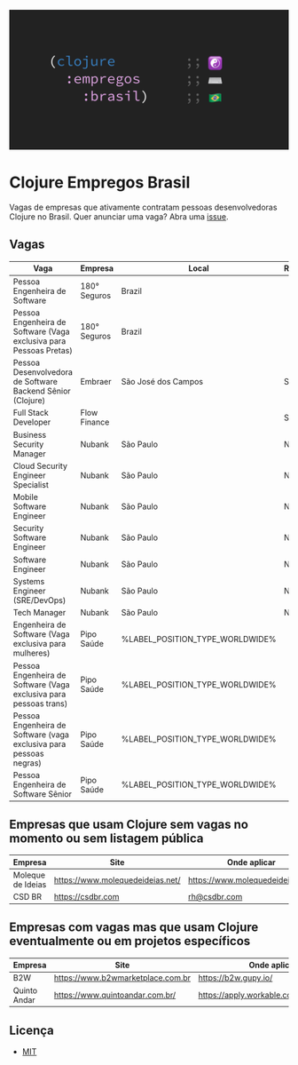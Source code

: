 ![Clojure Empregos Brasil](./docs/cover.png)

# Clojure Empregos Brasil

Vagas de empresas que ativamente contratam pessoas desenvolvedoras Clojure no Brasil. Quer anunciar uma vaga? Abra uma [issue](https://github.com/renatoalencar/clojure-empregos-brasil/issues).

## Vagas


|                                                               Vaga |      Empresa |                           Local | Remoto? |                                                                                                             Onde aplicar |
|--------------------------------------------------------------------|--------------|---------------------------------|---------|--------------------------------------------------------------------------------------------------------------------------|
|                                      Pessoa Engenheira de Software | 180° Seguros |                          Brazil |         |                                               https://180-seguros.breezy.hr/p/6227cb95c7c6-pessoa-engenheira-de-software |
| Pessoa Engenheira de Software (Vaga exclusiva para Pessoas Pretas) | 180° Seguros |                          Brazil |         |            https://180-seguros.breezy.hr/p/5f578930f265-pessoa-engenheira-de-software-vaga-exclusiva-para-pessoas-pretas |
|         Pessoa Desenvolvedora de Software Backend Sênior (Clojure) |      Embraer |             São José dos Campos |     Sim | https://embraer.gupy.io/job/eyJqb2JJZCI6MTEwODg5Mywic291cmNlIjoiZ3VweV9wdWJsaWNfcGFnZSJ9?jobBoardSource=gupy_public_page |
|                                               Full Stack Developer | Flow Finance |                                 |     Sim |                       https://airtable.com/embed/shrG8DnjAdAOAZm9h/tble1ghQMefhblMVK/viwOzu3raZSmdxK7Z/recGtRyuHlvFhUV0v |
|                                          Business Security Manager |       Nubank |                       São Paulo |     Não |                                                                         https://boards.greenhouse.io/nubank/jobs/3400816 |
|                                 Cloud Security Engineer Specialist |       Nubank |                       São Paulo |     Não |                                                                         https://boards.greenhouse.io/nubank/jobs/3339732 |
|                                          Mobile Software Engineer  |       Nubank |                       São Paulo |     Não |                                                                         https://boards.greenhouse.io/nubank/jobs/1776035 |
|                                         Security Software Engineer |       Nubank |                       São Paulo |     Não |                                                                         https://boards.greenhouse.io/nubank/jobs/3695044 |
|                                                  Software Engineer |       Nubank |                       São Paulo |     Não |                                                                         https://boards.greenhouse.io/nubank/jobs/2569175 |
|                                      Systems Engineer (SRE/DevOps) |       Nubank |                       São Paulo |     Não |                                                                         https://boards.greenhouse.io/nubank/jobs/3372800 |
|                                                       Tech Manager |       Nubank |                       São Paulo |     Não |                                                                         https://boards.greenhouse.io/nubank/jobs/2989044 |
|              Engenheira de Software (Vaga exclusiva para mulheres) |   Pipo Saúde | %LABEL_POSITION_TYPE_WORLDWIDE% |         |                          https://pipo-saude.breezy.hr/p/2508984cb6c6-engenheira-de-software-vaga-exclusiva-para-mulheres |
|  Pessoa Engenheira de Software (Vaga exclusiva para pessoas trans) |   Pipo Saúde | %LABEL_POSITION_TYPE_WORLDWIDE% |         |              https://pipo-saude.breezy.hr/p/647061946892-pessoa-engenheira-de-software-vaga-exclusiva-para-pessoas-trans |
| Pessoa Engenheira de Software (vaga exclusiva para pessoas negras) |   Pipo Saúde | %LABEL_POSITION_TYPE_WORLDWIDE% |         |             https://pipo-saude.breezy.hr/p/1a9152c5e824-pessoa-engenheira-de-software-vaga-exclusiva-para-pessoas-negras |
|                               Pessoa Engenheira de Software Sênior |   Pipo Saúde | %LABEL_POSITION_TYPE_WORLDWIDE% |         |                                         https://pipo-saude.breezy.hr/p/323a55e4c15f-pessoa-engenheira-de-software-senior |


## Empresas que usam Clojure sem vagas no momento ou sem listagem pública


|           Empresa |                             Site |                     Onde aplicar |
|-------------------|----------------------------------|----------------------------------|
| Moleque de Ideias | https://www.molequedeideias.net/ | https://www.molequedeideias.net/ |
|            CSD BR |                https://csdbr.com |                     rh@csdbr.com |


## Empresas com vagas mas que usam Clojure eventualmente ou em projetos específicos


|      Empresa |                              Site |                            Onde aplicar |
|--------------|-----------------------------------|-----------------------------------------|
|          B2W | https://www.b2wmarketplace.com.br |                    https://b2w.gupy.io/ |
| Quinto Andar |   https://www.quintoandar.com.br/ | https://apply.workable.com/quintoandar/ |


## Licença

* [MIT](./LICENSE)
